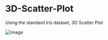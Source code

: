 # 3D-Scatter-Plot
Using the standard Iris dataset, 3D Scatter Plot


![image](https://github.com/BeccaSB/3D-Scatter-Plot/assets/93007299/ba2cc0c4-08bc-47c8-be4b-58dccb13efd1)
